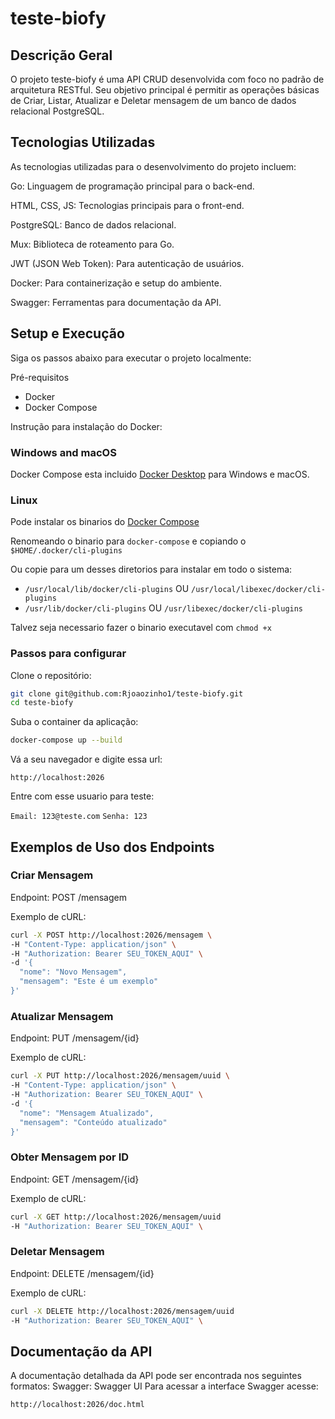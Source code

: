 # teste-biofy

## Descrição Geral
O projeto teste-biofy é uma API CRUD desenvolvida com foco no padrão de arquitetura RESTful. Seu objetivo principal é permitir as operações básicas de Criar, Listar, Atualizar e Deletar mensagem de um banco de dados relacional PostgreSQL.

## Tecnologias Utilizadas
As tecnologias utilizadas para o desenvolvimento do projeto incluem:

Go: Linguagem de programação principal para o back-end.

HTML, CSS, JS: Tecnologias principais para o front-end.

PostgreSQL: Banco de dados relacional.

Mux: Biblioteca de roteamento para Go.

JWT (JSON Web Token): Para autenticação de usuários.

Docker: Para containerização e setup do ambiente.

Swagger: Ferramentas para documentação da API.

## Setup e Execução
Siga os passos abaixo para executar o projeto localmente:

Pré-requisitos
- Docker
- Docker Compose

Instrução para instalação do Docker:

### Windows and macOS

Docker Compose esta incluido
[Docker Desktop](https://www.docker.com/products/docker-desktop)
para Windows e macOS.

### Linux

Pode instalar os binarios do [Docker Compose](https://github.com/docker/compose/releases)

Renomeando o binario para `docker-compose` e copiando o `$HOME/.docker/cli-plugins` 

Ou copie para um desses diretorios para instalar em todo o sistema:

* `/usr/local/lib/docker/cli-plugins` OU `/usr/local/libexec/docker/cli-plugins`
* `/usr/lib/docker/cli-plugins` OU `/usr/libexec/docker/cli-plugins`

Talvez seja necessario fazer o binario executavel com `chmod +x`

### Passos para configurar

Clone o repositório:
```sh
git clone git@github.com:Rjoaozinho1/teste-biofy.git
cd teste-biofy
```

Suba o container da aplicação:
```sh
docker-compose up --build
```

Vá a seu navegador e digite essa url:

`http://localhost:2026`

Entre com esse usuario para teste:

`Email: 123@teste.com`
`Senha: 123`

## Exemplos de Uso dos Endpoints

### Criar Mensagem
Endpoint: POST /mensagem

Exemplo de cURL:
```sh
curl -X POST http://localhost:2026/mensagem \
-H "Content-Type: application/json" \
-H "Authorization: Bearer SEU_TOKEN_AQUI" \
-d '{
  "nome": "Novo Mensagem",
  "mensagem": "Este é um exemplo"
}'
```
### Atualizar Mensagem
Endpoint: PUT /mensagem/{id}

Exemplo de cURL:
```sh
curl -X PUT http://localhost:2026/mensagem/uuid \
-H "Content-Type: application/json" \
-H "Authorization: Bearer SEU_TOKEN_AQUI" \
-d '{
  "nome": "Mensagem Atualizado",
  "mensagem": "Conteúdo atualizado"
}'
```
### Obter Mensagem por ID
Endpoint: GET /mensagem/{id}

Exemplo de cURL:
```sh
curl -X GET http://localhost:2026/mensagem/uuid
-H "Authorization: Bearer SEU_TOKEN_AQUI" \
```
### Deletar Mensagem
Endpoint: DELETE /mensagem/{id}

Exemplo de cURL:
```sh
curl -X DELETE http://localhost:2026/mensagem/uuid
-H "Authorization: Bearer SEU_TOKEN_AQUI" \
```
## Documentação da API
A documentação detalhada da API pode ser encontrada nos seguintes formatos:
Swagger: Swagger UI
Para acessar a interface Swagger acesse:

`http://localhost:2026/doc.html`
